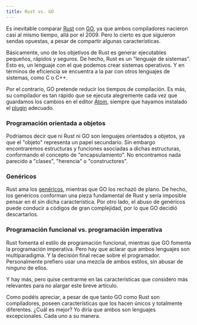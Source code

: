 ```yaml
---
title: Rust vs. GO
---
```


Es inevitable comparar [Rust](https://en.wikipedia.org/wiki/Rust_(programming_language)) con [GO](https://en.wikipedia.org/wiki/Go_(programming_language)), ya que ambos compiladores nacieron casi al mismo tiempo, allá por el 2009. Pero lo cierto es que siguieron sendas opuestas, a pesar de compartir algunas características.

Básicamente, uno de los objetivos de Rust es generar ejecutables pequeños, rápidos y seguros. De hecho, Rust es un "lenguaje de sistemas". Esto es, un lenguaje con el que podemos crear sistemas operativos. Y en términos de eficiencia se encuentra a la par con otros lenguajes de sistemas, como C o C++.

Por el contrario, GO pretende reducir los tiempos de compilación. Es más, su compilador es tan rápido que se ejecuta alegremente cada vez que guardamos los cambios en el editor [Atom](https://atom.io/), siempre que hayamos instalado el [plugin](https://atom.io/packages/go-plus) adecuado.

### Programación orientada a objetos

Podríamos decir que ni Rust ni GO son lenguajes orientados a objetos, ya que el "objeto" representa un papel secundario. Sin embargo encontraremos estructuras y funciones asociadas a dichas estructuras, conformando el concepto de "encapsulamiento". No encontramos nada parecido a "clases", "herencia" o "constructores".

### Genéricos

Rust ama los [genéricos](https://en.wikipedia.org/wiki/Generic_programming), mientras que GO los rechazó de plano. De hecho, los genéricos conforman una pieza fundamental de Rust y sería imposible pensar en él sin dicha característica. Por otro lado, el abuso de genéricos puede conducir a códigos de gran complejidad, por lo que GO decidió descartarlos.

### Programación funcional vs. programación imperativa

Rust fomenta el estilo de programación funcional, mientras que GO fomenta la programación imperativa. Pero hay que aclarar que ambos lenguajes son multiparadigma. Y la decisión final recae sobre el programador. Personalmente prefiero usar una mezcla de ambos estilos, sin abusar de ninguno de ellos.

Y hay más, pero quise centrarme en las características que considero más relevantes para no alargar este breve artículo.

Como podéis apreciar, a pesar de que tanto GO como Rust son compiladores, poseen características que los hacen únicos y totalmente diferentes. ¿Cuál es mejor? Yo diría que ambos son lenguajes excepcionales. Cada uno a su manera.
